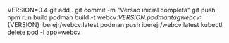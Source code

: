 VERSION=0.4 
git add .
git commit -m "Versao inicial completa"
git push
npm run build
podman build -t webcv:${VERSION} .
podman tag webcv:${VERSION} iberejr/webcv:latest
podman push iberejr/webcv:latest
kubectl delete pod -l app=webcv

